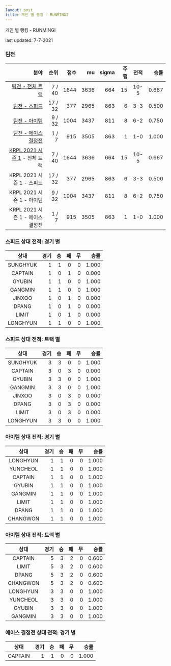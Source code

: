 ```yaml
---
layout: post
title: 개인 별 랭킹 - RUNMINGI
---
```



개인 별 랭킹 - RUNMINGI


last updated: 7-7-2021


### 팀전

| 분야 | 순위 | 점수 | mu | sigma | 주행 | 전적 | 승률 |
|---:|---:|---:|---:|---:|---:|:---:|---:|
| [팀전 - 전체 트랙](../team-full) | 7 / 40 | 1644 | 3636 | 664 | 15 | 10-5 | 0.667 |
| [팀전 - 스피드](../team-speed) | 17 / 32 | 377 | 2965 | 863 | 6 | 3-3 | 0.500 |
| [팀전 - 아이템](../team-item) | 9 / 32 | 1004 | 3437 | 811 | 8 | 6-2 | 0.750 |
| [팀전 - 에이스 결정전](../team-ace) | 1 / 7 | 915 | 3505 | 863 | 1 | 1-0 | 1.000 |
| [KRPL 2021 시즌 1](../teams-t2021_1) - 전체 트랙 | 7 / 40 | 1644 | 3636 | 664 | 15 | 10-5 | 0.667 |
| KRPL 2021 시즌 1 - 스피드 | 17 / 32 | 377 | 2965 | 863 | 6 | 3-3 | 0.500 |
| KRPL 2021 시즌 1 - 아이템 | 9 / 32 | 1004 | 3437 | 811 | 8 | 6-2 | 0.750 |
| KRPL 2021 시즌 1 - 에이스 결정전 | 1 / 7 | 915 | 3505 | 863 | 1 | 1-0 | 1.000 |

### 스피드 상대 전적: 경기 별

| 상대 | 경기 | 승 | 패 | 무 | 승률 |
|:---:|---:|---:|---:|---:|---:|
| SUNGHYUK | 1 | 1 | 0 | 0 | 1.000 |
| CAPTAIN | 1 | 0 | 1 | 0 | 0.000 |
| GYUBIN | 1 | 1 | 0 | 0 | 1.000 |
| GANGMIN | 1 | 1 | 0 | 0 | 1.000 |
| JINXOO | 1 | 0 | 1 | 0 | 0.000 |
| DPANG | 1 | 0 | 1 | 0 | 0.000 |
| LIMIT | 1 | 0 | 1 | 0 | 0.000 |
| LONGHYUN | 1 | 1 | 0 | 0 | 1.000 |

### 스피드 상대 전적: 트랙 별

| 상대 | 경기 | 승 | 패 | 무 | 승률 |
|:---:|---:|---:|---:|---:|---:|
| SUNGHYUK | 3 | 3 | 0 | 0 | 1.000 |
| CAPTAIN | 3 | 0 | 3 | 0 | 0.000 |
| GYUBIN | 3 | 3 | 0 | 0 | 1.000 |
| GANGMIN | 3 | 3 | 0 | 0 | 1.000 |
| JINXOO | 3 | 0 | 3 | 0 | 0.000 |
| DPANG | 3 | 0 | 3 | 0 | 0.000 |
| LIMIT | 3 | 0 | 3 | 0 | 0.000 |
| LONGHYUN | 3 | 3 | 0 | 0 | 1.000 |

### 아이템 상대 전적: 경기 별

| 상대 | 경기 | 승 | 패 | 무 | 승률 |
|:---:|---:|---:|---:|---:|---:|
| LONGHYUN | 1 | 1 | 0 | 0 | 1.000 |
| YUNCHEOL | 1 | 1 | 0 | 0 | 1.000 |
| CAPTAIN | 1 | 1 | 0 | 0 | 1.000 |
| GYUBIN | 1 | 1 | 0 | 0 | 1.000 |
| GANGMIN | 1 | 1 | 0 | 0 | 1.000 |
| LIMIT | 1 | 1 | 0 | 0 | 1.000 |
| DPANG | 1 | 1 | 0 | 0 | 1.000 |
| CHANGWON | 1 | 1 | 0 | 0 | 1.000 |

### 아이템 상대 전적: 트랙 별

| 상대 | 경기 | 승 | 패 | 무 | 승률 |
|:---:|---:|---:|---:|---:|---:|
| CAPTAIN | 5 | 3 | 2 | 0 | 0.600 |
| LIMIT | 5 | 3 | 2 | 0 | 0.600 |
| DPANG | 5 | 3 | 2 | 0 | 0.600 |
| CHANGWON | 5 | 3 | 2 | 0 | 0.600 |
| LONGHYUN | 3 | 3 | 0 | 0 | 1.000 |
| YUNCHEOL | 3 | 3 | 0 | 0 | 1.000 |
| GYUBIN | 3 | 3 | 0 | 0 | 1.000 |
| GANGMIN | 3 | 3 | 0 | 0 | 1.000 |

### 에이스 결정전 상대 전적: 경기 별

| 상대 | 경기 | 승 | 패 | 무 | 승률 |
|:---:|---:|---:|---:|---:|---:|
| CAPTAIN | 1 | 1 | 0 | 0 | 1.000 |
